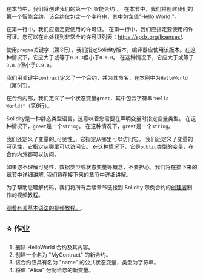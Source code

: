 在本节中，我们将创建我们的第一个_智能合约_。 在本节中，我们将创建我们的第一个智能合约。该合约仅包含一个字符串，其中包含值"Hello World!"。

在第一行中，我们应指定要使用的许可证。 在第一行中，我们应指定要使用的许可证。您可以在此处找到非常全的许可证列表：<a href="https://spdx.org/licenses/" target="_blank">https://spdx.org/licenses/</a>.

使用`pragma`关键字（第3行），我们指定Solidity版本，编译器应使用该版本。在这种情况下，它应大于或等于`0.8.3`但小于`0.9.0`。 在这种情况下，它应大于或等于`0.8.3`但小于`0.9.0`。

我们用关键字`contract`定义了一个合约，并为其命名，在本例中为`HelloWorld`（第5行）。

在合约内部，我们定义了一个状态变量`greet`，其中包含字符串`"Hello World!"`（第6行）。

Solidity是一种静态类型语言，这意味着您需要在声明变量时指定变量类型。 在这种情况下，`greet`是一个`string`。 在这种情况下，`greet`是一个`string`。

我们还定义了变量的_可见性_，它指定从哪里可以访问它。 我们还定义了变量的可见性，它指定从哪里可以访问它。 在这种情况下，它是`public`类型的变量，在合约内外都可以访问。

如果您不理解可见性、数据类型或状态变量等概念，不要担心。我们将在接下来的章节中详细讲解. 我们将在接下来的章节中详细讲解。

为了帮助您理解代码，我们将所有后续章节链接到 Solidity 示例合约的<a href="https://www.youtube.com/channel/UCJWh7F3AFyQ_x01VKzr9eyA" target="_blank">创建者</a>制作的视频教程。

<a href="https://www.youtube.com/watch?v=g_t0Td4Kr6M" target="_blank">观看有关基本语法的视频教程。</a>.

## ⭐️ 作业

1. 删除 HelloWorld 合约及其内容。
2. 创建一个名为 "MyContract" 的新合约。
3. 该合约应具有名为 "name" 的公共状态变量，类型为字符串。
4. 将值 "Alice" 分配给您的新变量。
